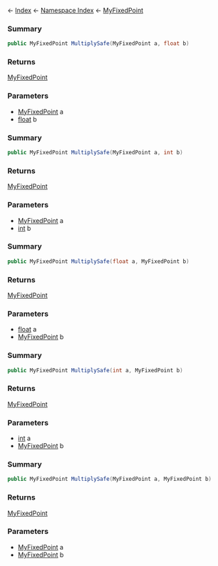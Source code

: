← [Index](Api-Index) ← [Namespace Index](Namespace-Index) ← [MyFixedPoint](VRage.MyFixedPoint)

### Summary

```csharp
public MyFixedPoint MultiplySafe(MyFixedPoint a, float b)
```

### Returns

[MyFixedPoint](VRage.MyFixedPoint)

### Parameters

* [MyFixedPoint](VRage.MyFixedPoint) a
* [float](https://docs.microsoft.com/en-us/dotnet/api/system.single?view=netframework-4.6) b
### Summary

```csharp
public MyFixedPoint MultiplySafe(MyFixedPoint a, int b)
```

### Returns

[MyFixedPoint](VRage.MyFixedPoint)

### Parameters

* [MyFixedPoint](VRage.MyFixedPoint) a
* [int](https://docs.microsoft.com/en-us/dotnet/api/system.int32?view=netframework-4.6) b
### Summary

```csharp
public MyFixedPoint MultiplySafe(float a, MyFixedPoint b)
```

### Returns

[MyFixedPoint](VRage.MyFixedPoint)

### Parameters

* [float](https://docs.microsoft.com/en-us/dotnet/api/system.single?view=netframework-4.6) a
* [MyFixedPoint](VRage.MyFixedPoint) b
### Summary

```csharp
public MyFixedPoint MultiplySafe(int a, MyFixedPoint b)
```

### Returns

[MyFixedPoint](VRage.MyFixedPoint)

### Parameters

* [int](https://docs.microsoft.com/en-us/dotnet/api/system.int32?view=netframework-4.6) a
* [MyFixedPoint](VRage.MyFixedPoint) b
### Summary

```csharp
public MyFixedPoint MultiplySafe(MyFixedPoint a, MyFixedPoint b)
```

### Returns

[MyFixedPoint](VRage.MyFixedPoint)

### Parameters

* [MyFixedPoint](VRage.MyFixedPoint) a
* [MyFixedPoint](VRage.MyFixedPoint) b
